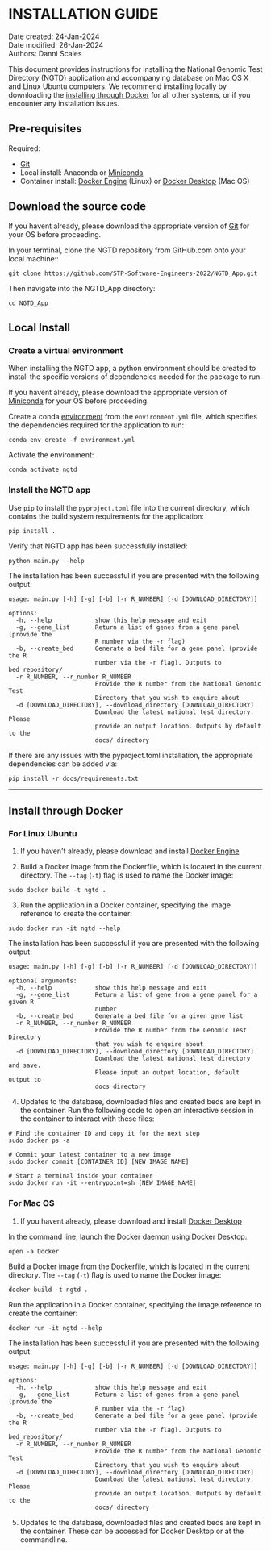 # INSTALLATION GUIDE
Date created: 24-Jan-2024  
Date modified: 26-Jan-2024  
Authors: Danni Scales  

This document provides instructions for installing the National Genomic Test Directory (NGTD) application and accompanying database on Mac OS X and Linux Ubuntu computers. We recommend installing locally by downloading the [installing through Docker](#install-through-docker) for all other systems, or if you encounter any installation issues.

## Pre-requisites

Required:
 - [Git](https://git-scm.com/book/en/v2/Getting-Started-Installing-Git)
 - Local install: Anaconda or [Miniconda](https://docs.conda.io/projects/miniconda/en/latest/)
 - Container install: [Docker Engine](https://docs.docker.com/engine/install/ubuntu/) (Linux) or [Docker Desktop](https://www.docker.com/products/docker-desktop/) (Mac OS)


## Download the source code
If you havent already, please download the appropriate version of [Git](https://git-scm.com/book/en/v2/Getting-Started-Installing-Git) for your OS before proceeding.

In your terminal, clone the NGTD repository from GitHub.com onto your local machine::
```
git clone https://github.com/STP-Software-Engineers-2022/NGTD_App.git
```
Then navigate into the NGTD_App directory:
```
cd NGTD_App
```

## Local Install
### Create a virtual environment
When installing the NGTD app, a python environment should be created to install the specific versions of dependencies needed for the package to run.

If you havent already, please download the appropriate version of [Miniconda](https://docs.conda.io/projects/miniconda/en/latest/) for your OS before proceeding.

Create a conda [environment](https://conda.io/projects/conda/en/latest/user-guide/tasks/manage-environments.html#activating-an-environment) from the ```environment.yml``` file, which specifies the dependencies required for the application to run: 
```
conda env create -f environment.yml
```

Activate the environment:
```
conda activate ngtd
```

### Install the NGTD app
Use ```pip``` to install the ```pyproject.toml``` file into the current directory, which contains the build system requirements for the application:
```
pip install .
```
Verify that NGTD app has been successfully installed:
```
python main.py --help
```
The installation has been successful if you are presented with the following output:
```
usage: main.py [-h] [-g] [-b] [-r R_NUMBER] [-d [DOWNLOAD_DIRECTORY]]

options:
  -h, --help            show this help message and exit
  -g, --gene_list       Return a list of genes from a gene panel (provide the
                        R number via the -r flag)
  -b, --create_bed      Generate a bed file for a gene panel (provide the R
                        number via the -r flag). Outputs to bed_repository/
  -r R_NUMBER, --r_number R_NUMBER
                        Provide the R number from the National Genomic Test
                        Directory that you wish to enquire about
  -d [DOWNLOAD_DIRECTORY], --download_directory [DOWNLOAD_DIRECTORY]
                        Download the latest national test directory. Please
                        provide an output location. Outputs by default to the
                        docs/ directory
```
If there are any issues with the pyproject.toml installation, the appropriate dependencies can be added via:
```
pip install -r docs/requirements.txt
```
---
## Install through Docker
### For Linux Ubuntu
1. If you haven't already, please download and install [Docker Engine](https://docs.docker.com/engine/install/ubuntu/)

2. Build a Docker image from the Dockerfile, which is located in the current directory. The ```--tag``` (```-t```) flag is used to name the Docker image: 
```
sudo docker build -t ngtd .
```

3. Run the application in a Docker container, specifying the image reference to create the container:
```
sudo docker run -it ngtd --help
```
The installation has been successful if you are presented with the following output:
```
usage: main.py [-h] [-g] [-b] [-r R_NUMBER] [-d [DOWNLOAD_DIRECTORY]]

optional arguments:
  -h, --help            show this help message and exit
  -g, --gene_list       Return a list of gene from a gene panel for a given R
                        number
  -b, --create_bed      Generate a bed file for a given gene list
  -r R_NUMBER, --r_number R_NUMBER
                        Provide the R number from the Genomic Test Directory
                        that you wish to enquire about
  -d [DOWNLOAD_DIRECTORY], --download_directory [DOWNLOAD_DIRECTORY]
                        Download the latest national test directory and save.
                        Please input an output location, default output to
                        docs directory
```

4. Updates to the database, downloaded files and created beds are kept in the container. Run the following code to open an interactive session in the container to interact with these files:
```
# Find the container ID and copy it for the next step
sudo docker ps -a

# Commit your latest container to a new image
sudo docker commit [CONTAINER ID] [NEW_IMAGE_NAME]

# Start a terminal inside your container
sudo docker run -it --entrypoint=sh [NEW_IMAGE_NAME]
```

### For Mac OS
1. If you havent already, please download and install [Docker Desktop](https://www.docker.com/products/docker-desktop/) 


In the command line, launch the Docker daemon using Docker Desktop:
```
open -a Docker
```

Build a Docker image from the Dockerfile, which is located in the current directory. The ```--tag``` (```-t```) flag is used to name the Docker image: 
```
docker build -t ngtd .
```

Run the application in a Docker container, specifying the image reference to create the container:
```
docker run -it ngtd --help
```
The installation has been successful if you are presented with the following output:
```
usage: main.py [-h] [-g] [-b] [-r R_NUMBER] [-d [DOWNLOAD_DIRECTORY]]

options:
  -h, --help            show this help message and exit
  -g, --gene_list       Return a list of genes from a gene panel (provide the
                        R number via the -r flag)
  -b, --create_bed      Generate a bed file for a gene panel (provide the R
                        number via the -r flag). Outputs to bed_repository/
  -r R_NUMBER, --r_number R_NUMBER
                        Provide the R number from the National Genomic Test
                        Directory that you wish to enquire about
  -d [DOWNLOAD_DIRECTORY], --download_directory [DOWNLOAD_DIRECTORY]
                        Download the latest national test directory. Please
                        provide an output location. Outputs by default to the
                        docs/ directory

```
5. Updates to the database, downloaded files and created beds are kept in the container. These can be accessed for Docker Desktop or at the commandline.
